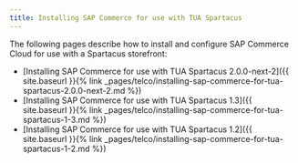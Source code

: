 ```yaml
---
title: Installing SAP Commerce for use with TUA Spartacus
---
```


The following pages describe how to install and configure SAP Commerce Cloud for use with a Spartacus storefront:

- [Installing SAP Commerce for use with TUA Spartacus 2.0.0-next-2]({{ site.baseurl }}{% link _pages/telco/installing-sap-commerce-for-tua-spartacus-2.0.0-next-2.md %})
- [Installing SAP Commerce for use with TUA Spartacus 1.3]({{ site.baseurl }}{% link _pages/telco/installing-sap-commerce-for-tua-spartacus-1-3.md %})
- [Installing SAP Commerce for use with TUA Spartacus 1.2]({{ site.baseurl }}{% link _pages/telco/installing-sap-commerce-for-tua-spartacus-1-2.md %})
